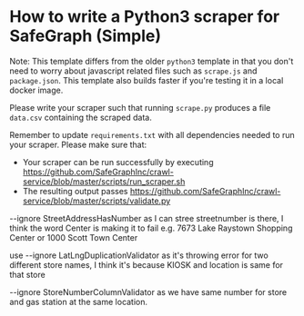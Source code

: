 # How to write a Python3 scraper for SafeGraph (Simple)

Note: This template differs from the older `python3` template in that you don't need to worry about javascript related files such as `scrape.js` and `package.json`. This template also builds faster if you're testing it in a local docker image.

Please write your scraper such that running `scrape.py` produces a file `data.csv` containing the scraped data.

Remember to update `requirements.txt` with all dependencies needed to run your scraper. 
Please make sure that:
* Your scraper can be run successfully by executing https://github.com/SafeGraphInc/crawl-service/blob/master/scripts/run_scraper.sh 
* The resulting output passes https://github.com/SafeGraphInc/crawl-service/blob/master/scripts/validate.py

--ignore StreetAddressHasNumber as I can stree streetnumber is there, I think the word Center is making it to fail e.g.  7673 Lake Raystown Shopping Center or 1000 Scott Town Center

use --ignore LatLngDuplicationValidator as it's throwing error for two different store names, I think it's because KIOSK and location is same for that store

--ignore StoreNumberColumnValidator as we have same number for store and gas station at the same location.